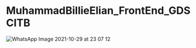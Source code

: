 # MuhammadBillieElian_FrontEnd_GDSCITB
![WhatsApp Image 2021-10-29 at 23 07 12](https://user-images.githubusercontent.com/91791481/139467510-437141bb-1525-4d83-9998-743d62113c9f.jpeg)
